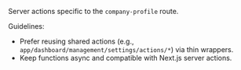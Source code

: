 Server actions specific to the `company-profile` route.

Guidelines:
- Prefer reusing shared actions (e.g., `app/dashboard/management/settings/actions/*`) via thin wrappers.
- Keep functions async and compatible with Next.js server actions.









